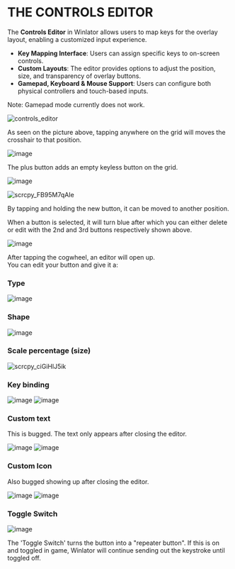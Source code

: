 # THE CONTROLS EDITOR

The **Controls Editor** in Winlator allows users to map keys for the overlay layout, enabling a customized input experience.

- **Key Mapping Interface**: Users can assign specific keys to on-screen controls.
- **Custom Layouts**: The editor provides options to adjust the position, size, and transparency of overlay buttons.
- **Gamepad, Keyboard & Mouse Support**: Users can configure both physical controllers and touch-based inputs.

Note: Gamepad mode currently does not work.

![controls_editor](https://github.com/user-attachments/assets/57104137-dcd8-4532-bbe3-0330d1461523)

As seen on the picture above, tapping anywhere on the grid will moves the crosshair to that position.  

![image](https://github.com/user-attachments/assets/d687d0a6-c988-4fd6-a196-e42ce5a0783f)  

The plus button adds an empty keyless button on the grid.

![image](https://github.com/user-attachments/assets/8d700ed3-5ba2-443a-8ec3-8071a0b6dd56)  

![scrcpy_FB95M7qAIe](https://github.com/user-attachments/assets/02d1ecf9-725e-44a9-a3a5-a5cafb771c2a)  

By tapping and holding the new button, it can be moved to another position.


When a button is selected, it will turn blue after which you can either delete or edit with the 2nd and 3rd buttons respectively shown above.

![image](https://github.com/user-attachments/assets/30b268d3-04ed-4097-8b97-08c8f9abe261)  

After tapping the cogwheel, an editor will open up.  
You can edit your button and give it a:

### **Type**  

![image](https://github.com/user-attachments/assets/6690282d-3a9b-44e1-bb3c-bff630af45d0)  

  
### **Shape**  

![image](https://github.com/user-attachments/assets/05e961ae-9a7a-40c4-828b-676db65f2d8c)  


### **Scale percentage (size)**  

![scrcpy_ciGiHlJ5ik](https://github.com/user-attachments/assets/c5a65d75-1409-465c-b81b-081d44c85f22)  


### **Key binding**  

![image](https://github.com/user-attachments/assets/3de289ab-f163-4fc2-a8d0-7564898846a1) ![image](https://github.com/user-attachments/assets/1c1d47c1-c519-4441-a9c7-e7af915f2ce1)


  
### **Custom text**  
This is bugged. The text only appears after closing the editor.  

![image](https://github.com/user-attachments/assets/5cf06a90-0772-424a-a315-2f7c320a8a8d)
![image](https://github.com/user-attachments/assets/1457ebb7-82eb-44fa-9e75-55f0359ff5cf)


### **Custom Icon**  
Also bugged showing up after closing the editor.  

![image](https://github.com/user-attachments/assets/0d528865-015a-4e1c-b589-ecd3e902d7bb)
![image](https://github.com/user-attachments/assets/5e2b5036-b9cf-4957-8e50-d455bd7e13d7)


### Toggle Switch

![image](https://github.com/user-attachments/assets/536e9332-886e-4c22-8d93-499de18c50bc)  

The 'Toggle Switch' turns the button into a "repeater button". If this is on and toggled in game, Winlator will continue sending out the keystroke until toggled off.


